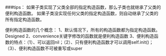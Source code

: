 ###tips：
如果子类实现了父类全部的指定构造函数，那么子类也就继承了父类的便利构造函数。
如果子类没实现任何父类的指定构造函数，则自动继承了父类的所有指定构造函数。

便利构造函数的几个概念：
1、默认情况下，所有的构造函数都为指定构造函数。Designed
2、convenience关键字修改的函数就是便利构造函数
3、便利构造函数的特点：（1）、可以返回nil；（2）、只有便利构造函数才可以调用self.init()；（3）、便利构造函数不可被重写或super
